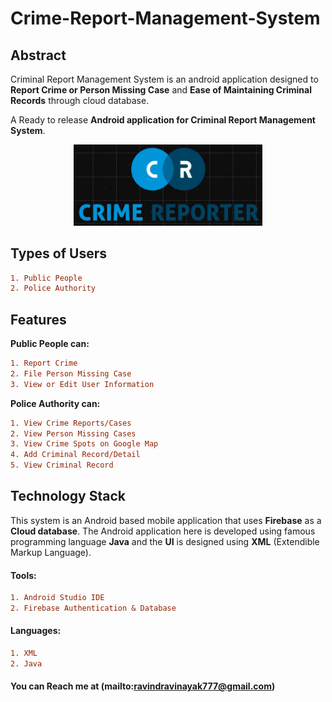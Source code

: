 # Crime-Report-Management-System
## Abstract
Criminal Report Management System is an android application designed to **Report Crime or Person Missing Case** 
and **Ease of Maintaining Criminal Records** through cloud database.

A Ready to release **Android application for Criminal Report Management System**.

<p align="center">
<img src="./images/logoc.jpg" alt="" width="60%" height="25%">
</p>


## Types of Users
```diff
1. Public People
2. Police Authority
```

## Features
**Public People can:**
```diff
1. Report Crime
2. File Person Missing Case
3. View or Edit User Information
```

**Police Authority can:**
```diff
1. View Crime Reports/Cases
2. View Person Missing Cases
3. View Crime Spots on Google Map
4. Add Criminal Record/Detail
5. View Criminal Record
```

## Technology Stack

This system is an Android based mobile application that uses **Firebase** as a **Cloud database**. The Android application here is developed using famous programming language **Java**
and the **UI** is designed using **XML** (Extendible Markup Language).

#### Tools:
```diff
1. Android Studio IDE
2. Firebase Authentication & Database
```

#### Languages:
```diff
1. XML
2. Java
```

#### You can Reach me at (mailto:ravindravinayak777@gmail.com)


